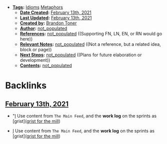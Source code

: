 - **[Tags](<Tags.md>):** [Idioms](<Idioms.md>) [Metaphors](<Metaphors.md>)
    - **[Date Created](<Date Created.md>):** [February 13th, 2021](<February 13th, 2021.md>)
    - **[Last Updated](<Last Updated.md>):** [February 13th, 2021](<February 13th, 2021.md>)
    - **[Created by](<Created by.md>):** [Brandon Toner](<Brandon Toner.md>)
    - **[Author](<Author.md>):** [not_populated](<not_populated.md>)
    - **[References](<References.md>):** [not_populated](<not_populated.md>) ((Supporting FN, LN, EN, or RN would go here))
    - **[Relevant Notes](<Relevant Notes.md>):** [not_populated](<not_populated.md>) ((Not a reference, but a related idea, block or page))
    - **[Next Steps](<Next Steps.md>):** [not_populated](<not_populated.md>) ((Plans for future elaboration or development))
    - **[Contents](<Contents.md>):** [not_populated](<not_populated.md>)

# Backlinks
## [February 13th, 2021](<February 13th, 2021.md>)
- "[I](<I.md>) Use content from `The Main Feed`, and the **work log** on the sprints as [grist]([grist for the mill](<grist for the mill.md>))

- [I](<I.md>) Use content from `The Main Feed`, and the **work log** on the sprints as [grist]([grist for the mill](<grist for the mill.md>))

